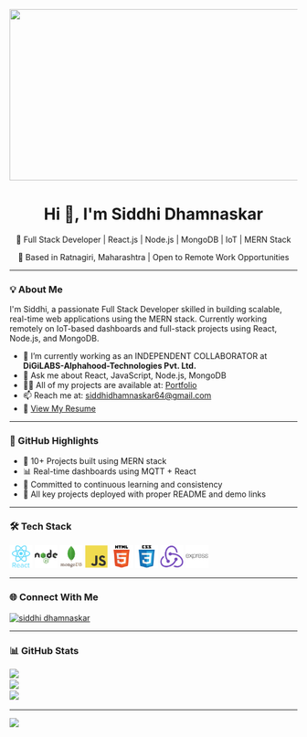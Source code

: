 <p align="center">
  <img width="1000" height="300" src="https://miro.medium.com/max/1200/0*M4bxiCIjcTK-2Xr6.jpeg">
</p>

<h1 align="center">Hi 👋, I'm Siddhi Dhamnaskar</h1>

<p align="center">🌟 Full Stack Developer | React.js | Node.js | MongoDB | IoT | MERN Stack</p>
<p align="center">📍 Based in Ratnagiri, Maharashtra | Open to Remote Work Opportunities</p>

---

### 💡 About Me

I'm Siddhi, a passionate Full Stack Developer skilled in building scalable, real-time web applications using the MERN stack. Currently working remotely on IoT-based dashboards and full-stack projects using React, Node.js, and MongoDB.

- 🔭 I’m currently working as an INDEPENDENT COLLABORATOR at **DiGiLABS-Alphahood-Technologies Pvt. Ltd.**
- 💬 Ask me about React, JavaScript, Node.js, MongoDB
- 👨‍💻 All of my projects are available at: [Portfolio](https://siddhi-portfolio.netlify.app/)
- 📫 Reach me at: siddhidhamnaskar64@gmail.com
- 📄 [View My Resume](https://drive.google.com/file/d/1ftv39LeqZwGB-Ee6f5ZGs6JJjz7ZuNmx/view?usp=sharing)

---

### 💼 GitHub Highlights

- 🔭 10+ Projects built using MERN stack
- 📊 Real-time dashboards using MQTT + React
- 🧠 Committed to continuous learning and consistency
- 🚀 All key projects deployed with proper README and demo links

---

### 🛠️ Tech Stack

<p align="left">
  <img src="https://raw.githubusercontent.com/devicons/devicon/master/icons/react/react-original-wordmark.svg" alt="react" width="40" height="40"/>
  <img src="https://raw.githubusercontent.com/devicons/devicon/master/icons/nodejs/nodejs-original-wordmark.svg" alt="nodejs" width="40" height="40"/>
  <img src="https://raw.githubusercontent.com/devicons/devicon/master/icons/mongodb/mongodb-original-wordmark.svg" alt="mongodb" width="40" height="40"/>
  <img src="https://raw.githubusercontent.com/devicons/devicon/master/icons/javascript/javascript-original.svg" alt="javascript" width="40" height="40"/>
  <img src="https://raw.githubusercontent.com/devicons/devicon/master/icons/html5/html5-original-wordmark.svg" alt="html5" width="40" height="40"/>
  <img src="https://raw.githubusercontent.com/devicons/devicon/master/icons/css3/css3-original-wordmark.svg" alt="css3" width="40" height="40"/>
  <img src="https://raw.githubusercontent.com/devicons/devicon/master/icons/redux/redux-original.svg" alt="redux" width="40" height="40"/>
  <img src="https://raw.githubusercontent.com/devicons/devicon/master/icons/express/express-original-wordmark.svg" alt="express" width="40" height="40"/>
</p>

---

### 🌐 Connect With Me

<p align="left">
  <a href="https://www.linkedin.com/in/siddhi-dhamnaskar/" target="blank">
    <img align="center" src="https://raw.githubusercontent.com/rahuldkjain/github-profile-readme-generator/master/src/images/icons/Social/linked-in-alt.svg" alt="siddhi dhamnaskar" height="30" width="40" />
  </a>
</p>

---

### 📊 GitHub Stats

![](https://github-readme-stats.vercel.app/api?username=siddhidhamnaskar&theme=dark&hide_border=true&include_all_commits=false&count_private=false)<br/>
![](https://github-readme-streak-stats.herokuapp.com/?user=siddhidhamnaskar&theme=dark&hide_border=true)<br/>
![](https://github-readme-stats.vercel.app/api/top-langs/?username=siddhidhamnaskar&theme=dark&hide_border=true&layout=compact)

---

[![](https://visitcount.itsvg.in/api?id=siddhidhamnaskar&icon=0&color=0)](https://visitcount.itsvg.in)
